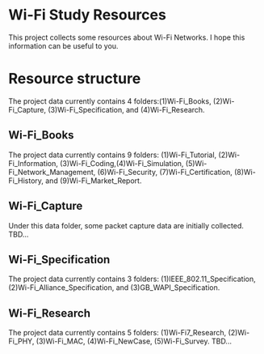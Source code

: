 # Wi-Fi Study Resources
This project collects some resources about Wi-Fi Networks. I hope this information can be useful to you.

# Resource structure
The project data currently contains 4 folders:(1)Wi-Fi_Books, (2)Wi-Fi_Capture, (3)Wi-Fi_Specification, and (4)Wi-Fi_Research.

## Wi-Fi_Books
The project data currently contains 9 folders: (1)Wi-Fi_Tutorial, (2)Wi-Fi_Information, (3)Wi-Fi_Coding,(4)Wi-Fi_Simulation, (5)Wi-Fi_Network_Management, (6)Wi-Fi_Security, (7)Wi-Fi_Certification, (8)Wi-Fi_History, and (9)Wi-Fi_Market_Report.

## Wi-Fi_Capture
Under this data folder, some packet capture data are initially collected. TBD...

## Wi-Fi_Specification
The project data currently contains 3 folders: (1)IEEE_802.11_Specification, (2)Wi-Fi_Alliance_Specification, and (3)GB_WAPI_Specification.

## Wi-Fi_Research
The project data currently contains 5 folders: (1)Wi-Fi7_Research, (2)Wi-Fi_PHY, (3)Wi-Fi_MAC, (4)Wi-Fi_NewCase, (5)Wi-Fi_Survey. TBD...